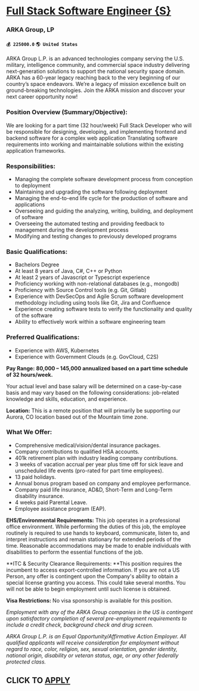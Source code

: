 # [Full Stack Software Engineer {S}](https://www.remotewlb.com/apply/full-stack-software-engineer-s-39121)  
### ARKA Group, LP  
#### `💰 225000.0` `🌎 United States`  

ARKA Group L.P. is an advanced technologies company serving the U.S. military, intelligence community, and commercial space industry delivering next-generation solutions to support the national security space domain. ARKA has a 60-year legacy reaching back to the very beginning of our country’s space endeavors. We’re a legacy of mission excellence built on ground-breaking technologies. Join the ARKA mission and discover your next career opportunity now!

### Position Overview (Summary/Objective):

We are looking for a part time (32 hour/week) Full Stack Developer who will be responsible for designing, developing, and implementing frontend and backend software for a complex web application Translating software requirements into working and maintainable solutions within the existing application frameworks.

### Responsibilities:

  * Managing the complete software development process from conception to deployment
  * Maintaining and upgrading the software following deployment
  * Managing the end-to-end life cycle for the production of software and applications
  * Overseeing and guiding the analyzing, writing, building, and deployment of software
  * Overseeing the automated testing and providing feedback to management during the development process
  * Modifying and testing changes to previously developed programs

### Basic Qualifications:

  * Bachelors Degree
  * At least 8 years of Java, C#, C++ or Python
  * At least 2 years of Javascript or Typescript experience
  * Proficiency working with non-relational databases (e.g., mongodb)
  * Proficiency with Source Control tools (e.g. Git, Gitlab)
  * Experience with DevSecOps and Agile Scrum software development methodology including using tools like Git, Jira and Confluence
  * Experience creating software tests to verify the functionality and quality of the software
  * Ability to effectively work within a software engineering team

### Preferred Qualifications:

  * Experience with AWS, Kubernetes
  * Experience with Government Clouds (e.g. GovCloud, C2S)

 **Pay Range:** **80,000 – 145,000 annualized based on a part time schedule of 32 hours/week.**

Your actual level and base salary will be determined on a case-by-case basis and may vary based on the following considerations: job-related knowledge and skills, education, and experience.

 **Location:** This is a remote position that will primarily be supporting our Aurora, CO location based out of the Mountain time zone.

### What We Offer:

  * Comprehensive medical/vision/dental insurance packages.
  * Company contributions to qualified HSA accounts.
  * 401k retirement plan with industry leading company contributions.
  * 3 weeks of vacation accrual per year plus time off for sick leave and unscheduled life events (pro-rated for part time employees).
  * 13 paid holidays.
  * Annual bonus program based on company and employee performance.
  * Company paid life insurance, AD&D, Short-Term and Long-Term disability insurance.
  * 4 weeks paid Parental Leave.
  * Employee assistance program (EAP).

 **EHS/Environmental Requirements:** This job operates in a professional office environment. While performing the duties of this job, the employee routinely is required to use hands to keyboard, communicate, listen to, and interpret instructions and remain stationary for extended periods of the time. Reasonable accommodations may be made to enable individuals with disabilities to perform the essential functions of the job.

 **ITC & Security Clearance Requirements: **This position requires the incumbent to access export-controlled information. If you are not a US Person, any offer is contingent upon the Company's ability to obtain a special license granting you access. This could take several months. You will not be able to begin employment until such license is obtained.

 **Visa Restrictions:** No visa sponsorship is available for this position.

 _Employment with any of the ARKA Group companies in the US is contingent upon satisfactory completion of several pre-employment requirements to include a credit check, background check and drug screen._

 _ARKA Group L.P. is an Equal Opportunity/Affirmative Action Employer. All qualified applicants will receive consideration for employment without regard to race, color, religion, sex, sexual orientation, gender identity, national origin, disability or veteran status, age, or any other federally protected class._

  
## CLICK TO [APPLY](https://www.remotewlb.com/apply/full-stack-software-engineer-s-39121)

